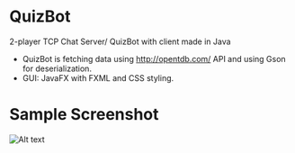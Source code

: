 # QuizBot
2-player TCP Chat Server/ QuizBot with client made in Java

- QuizBot is fetching data using http://opentdb.com/ API and using Gson for deserialization.
- GUI: JavaFX with FXML and CSS styling.

# Sample Screenshot
![Alt text](https://dl.dropboxusercontent.com/u/72373957/github/qbscreenshot.PNG)
